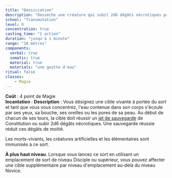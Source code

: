 ```yaml
---
title: "Dessiccation"
description: "Dessèche une créature qui subit 2d6 dégâts nécrotiques par round."
school: "Transmutation"
level: 0
concentration: true
casting_time: "1 action"
duration: "jusqu'à 1 minute"
range: "18 mètres"
components:
  verbal: true
  somatic: true
  material: true
  materials: "une goutte d'eau"
ritual: false
classes:
    - Magie
---
```

**Coût** : 4 point de Magie  
**Incantation** : 
**Description** : Vous désignez une cible vivante à portée du sort et tant que vous vous concentrez, l'eau contenue dans son corps s'écoule par ses yeux, sa bouche, ses oreilles ou les pores de sa peau. Au début de chacun de ses tours, la cible doit réussir un [jet de sauvegarde](/utiliser-les-caracteristiques/#jets-de-sauvegarde) de Constitution ou subir 2d6 dégâts nécrotiques. Une sauvegarde réussie réduit ces dégâts de moitié.

Les morts-vivants, les créatures artificielles et les élémentaires sont immunisés à ce sort.

**À plus haut niveau**. Lorsque vous lancez ce sort en utilisant un emplacement de sort de niveau Disciple ou supérieur, vous pouvez affecter une cible supplémentaire par niveau d'emplacement au-delà du niveau Novice.
